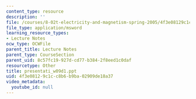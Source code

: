 ```yaml
---
content_type: resource
description: ''
file: /courses/8-02t-electricity-and-magnetism-spring-2005/4f3e08129c1cc8b6b9ba02909de18a37_presentati_w09d1.ppt
file_type: application/msword
learning_resource_types:
- Lecture Notes
ocw_type: OCWFile
parent_title: Lecture Notes
parent_type: CourseSection
parent_uid: 8c57fc19-927d-cd77-b384-2f8eed1c0daf
resourcetype: Other
title: presentati_w09d1.ppt
uid: 4f3e0812-9c1c-c8b6-b9ba-02909de18a37
video_metadata:
  youtube_id: null
---
```

